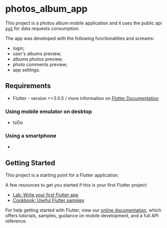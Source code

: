 # photos_album_app

This project is a photos album mobile application and it uses the public api [xyz](http://todo.com.br) for data requests consumption. 

The app was developed with the following functionalities and screams:
- login;
- user's albums preview;
- albums photos preview;
- photo comments preview;
- app settings.


## Requirements

- Flutter - version >=3.0.5 / more information on [Flutter Documentation](https://docs.flutter.dev/get-started/install)

### Using mobile emulator on desktop
- toDo

### Using a smartphone
- 

## Getting Started

This project is a starting point for a Flutter application.

A few resources to get you started if this is your first Flutter project:

- [Lab: Write your first Flutter app](https://flutter.dev/docs/get-started/codelab)
- [Cookbook: Useful Flutter samples](https://flutter.dev/docs/cookbook)

For help getting started with Flutter, view our
[online documentation](https://flutter.dev/docs), which offers tutorials,
samples, guidance on mobile development, and a full API reference.
